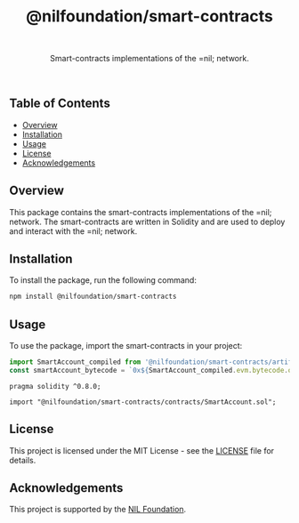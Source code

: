 <h1 align="center">@nilfoundation/smart-contracts</h1>

<br />

<p align="center">
  Smart-contracts implementations of the =nil; network.
</p>

<br />

## Table of Contents
- [Overview](#overview)
- [Installation](#installation)
- [Usage](#usage)
- [License](#license)
- [Acknowledgements](#acknowledgements)

## Overview
This package contains the smart-contracts implementations of the =nil; network. The smart-contracts are written in Solidity and are used to deploy and interact with the =nil; network.

## Installation
To install the package, run the following command:

```bash
npm install @nilfoundation/smart-contracts
```

## Usage
To use the package, import the smart-contracts in your project:

```typescript
import SmartAccount_compiled from '@nilfoundation/smart-contracts/artifacts/SmartAccount.json';
const smartAccount_bytecode = `0x${SmartAccount_compiled.evm.bytecode.object}`
```

```solidity
pragma solidity ^0.8.0;

import "@nilfoundation/smart-contracts/contracts/SmartAccount.sol";
```

## License
This project is licensed under the MIT License - see the [LICENSE](LICENSE) file for details.

## Acknowledgements
This project is supported by the [NIL Foundation](https://nil.foundation/).
